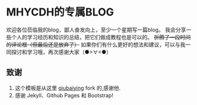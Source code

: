 # MHYCDH的专属BLOG
欢迎各位莅临我的blog，鄙人奋发向上，至少一个星期写一篇blog。
我会分享一些个人的学习经历和知识的总结，把它们做成教程也是可以的。
~~折腾了一段时间的评论框（但最后还是放弃了）~~
如果你们有什么更好的想法和建议，可以与我一同探讨和学习哦，再次感谢大家（●>∀<●）

## 致谢

1. 这个模板是从这里 [qiubaiying](https://github.com/qiubaiying/qiubaiying.github.io) fork 的,感谢他.
2. 感谢 Jekyll、Github Pages 和 Bootstrap!

